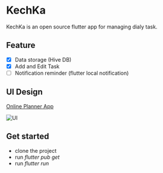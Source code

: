 # KechKa

KechKa is an open source flutter app for managing dialy task.

## Feature

- [x] Data storage (Hive DB)
- [x] Add and Edit Task
- [ ] Notification reminder (flutter local notification)

## UI Design

[Online Planner App](https://dribbble.com/shots/14700354-Online-Planner-App)

![UI](https://cdn.dribbble.com/users/5031392/screenshots/14700354/media/7991b1d3e0a8ac206490a124e70e09fd.png?compress=1&resize=1000x750)

## Get started

- clone the project
- run _flutter pub get_
- run _flutter run_
